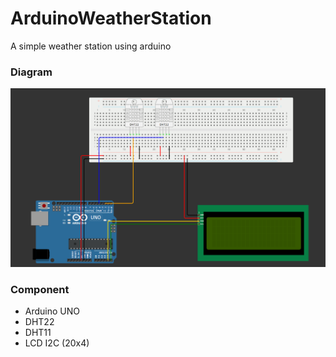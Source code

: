 # ArduinoWeatherStation

A simple weather station using arduino

### Diagram
![diagram](diagram.png)

### Component
- Arduino UNO
- DHT22
- DHT11
- LCD I2C (20x4)